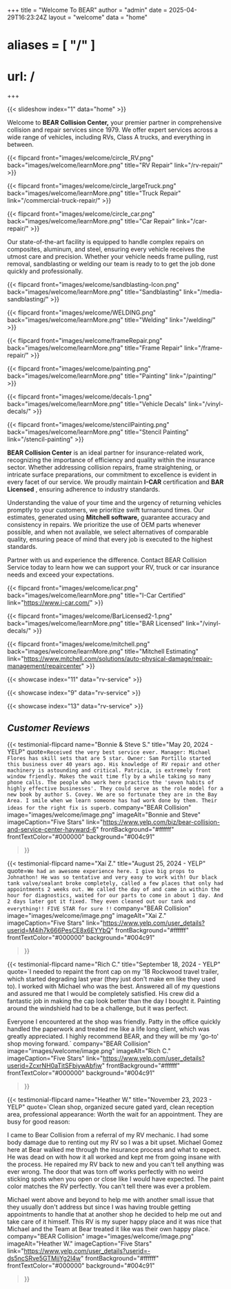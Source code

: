 +++
title = "Welcome To BEAR"
author = "admin"
date = 2025-04-29T16:23:24Z
layout = "welcome"
data = "home"
# aliases  = [ "/" ]
# url: /
+++

{{< slideshow index="1" data="home" >}}

Welcome to **BEAR Collision Center,** your premier partner in comprehensive
collision and repair services since 1979. We offer expert services across a
wide range of vehicles, including RVs, Class A trucks, and everything in
between.

{{< flipcard front="images/welcome/circle_RV.png" back="images/welcome/learnMore.png" title="RV Repair" link="/rv-repair/" >}}

{{< flipcard front="images/welcome/circle_largeTruck.png" back="images/welcome/learnMore.png" title="Truck Repair" link="/commercial-truck-repair/" >}}

{{< flipcard front="images/welcome/circle_car.png" back="images/welcome/learnMore.png" title="Car Repair" link="/car-repair/" >}}


Our state-of-the-art facility is equipped to handle complex repairs on
composites, aluminum, and steel, ensuring every vehicle receives the utmost
care and precision. Whether your vehicle needs frame pulling, rust removal,
sandblasting or welding our team is ready to to get the job done quickly and
professionally.

{{< flipcard front="images/welcome/sandblasting-Icon.png" back="images/welcome/learnMore.png" title="Sandblasting" link="/media-sandblasting/" >}}

{{< flipcard front="images/welcome/WELDING.png" back="images/welcome/learnMore.png" title="Welding" link="/welding/" >}}

{{< flipcard front="images/welcome/frameRepair.png" back="images/welcome/learnMore.png" title="Frame Repair" link="/frame-repair/" >}}



{{< flipcard front="images/welcome/painting.png" back="images/welcome/learnMore.png" title="Painting" link="/painting/" >}}

{{< flipcard front="images/welcome/decals-1.png" back="images/welcome/learnMore.png" title="Vehicle Decals" link="/vinyl-decals/" >}}

{{< flipcard front="images/welcome/stencilPainting.png" back="images/welcome/learnMore.png" title="Stencil Painting" link="/stencil-painting" >}}
 

**BEAR Collision Center** is an ideal partner for insurance-related work,
recognizing the importance of efficiency and quality within the insurance
sector. Whether addressing collision repairs, frame straightening, or
intricate surface preparations, our commitment to excellence is evident in
every facet of our service. We proudly maintain **I-CAR** certification and
**BAR Licensed** , ensuring adherence to industry standards.

Understanding the value of your time and the urgency of returning vehicles
promptly to your customers, we prioritize swift turnaround times. Our
estimates, generated using **Mitchell software,** guarantee accuracy and
consistency in repairs. We prioritize the use of OEM parts whenever possible,
and when not available, we select alternatives of comparable quality, ensuring
peace of mind that every job is executed to the highest standards.

Partner with us and experience the difference. Contact BEAR Collision Service
today to learn how we can support your RV, truck or car insurance needs and
exceed your expectations.

{{< flipcard front="images/welcome/icar.png" back="images/welcome/learnMore.png" title="I-Car Certified" link="https://www.i-car.com/" >}}

{{< flipcard front="images/welcome/BarLicensed2-1.png" back="images/welcome/learnMore.png" title="BAR Licensed" link="/vinyl-decals/" >}}

{{< flipcard front="images/welcome/mitchell.png" back="images/welcome/learnMore.png" title="Mitchell Estimating" link="https://www.mitchell.com/solutions/auto-physical-damage/repair-management/repaircenter" >}}



{{< showcase index="11" data="rv-service" >}}

{{< showcase index="9" data="rv-service" >}}

{{< showcase index="13" data="rv-service" >}}


## **_Customer Reviews_**


{{< testimonial-flipcard
  name="Bonnie & Steve S."
  title="May 20, 2024 - YELP"
  quote=`Received the very best service ever. Manager: Michael Flores has skill sets that are 5 star. Owner: Sam Portillo started this business over 40 years ago.
  His knowledge of RV repair and other machinery is astounding and critical.
  Patricia, is extremely front window friendly. Makes the wait time fly by a
  while taking so many phone calls. The people who work here practice the 'seven
  habits of highly effective businesses'. They could serve as the role model for
  a new book by author S. Covey. We are so fortunate they are in the Bay Area. I
  smile when we learn someone has had work done by them. Their ideas for the
  right fix is superb.`
  company="BEAR Collision"
  image="images/welcome/image.png"
  imageAlt="Bonnie and Steve"
  imageCaption="Five Stars"
  link="https://www.yelp.com/biz/bear-collision-and-service-center-hayward-6"
  frontBackground="#ffffff"
  frontTextColor="#000000"
  background="#004c91"
>}}


{{< testimonial-flipcard
  name="Xai Z."
  title="August 25, 2024 - YELP"
  quote=`We had an awesome experience here. I give big props to Johnathon! He was so tentative and very easy to work with! Our black tank valve/sealant broke completely, called a few places that only had appointments 2 weeks out. We called the day of and came in within the hour for diagnostics, waited for our parts to come in about 1 day. And 2 days later got it fixed. They even cleaned out our tank and everything!!
FIVE STAR for sure !!`
  company="BEAR Collision"
  image="images/welcome/image.png"
  imageAlt="Xai Z."
  imageCaption="Five Stars"
  link="https://www.yelp.com/user_details?userid=M4ih7k666PesCE8x6EYYbQ"
  frontBackground="#ffffff"
  frontTextColor="#000000"
  background="#004c91"
>}}


{{< testimonial-flipcard
  name="Rich C."
  title="September 18, 2024 - YELP"
  quote=`I needed to repaint the front cap on my '18 Rockwood travel trailer, which
started degrading last year (they just don't make em like they used to). I
worked with Michael who was the best. Answered all of my questions and assured
me that I would be completely satisfied. His crew did a fantastic job in
making the cap look better than the day I bought it. Painting around the
windshield had to be a challenge, but it was perfect.

Everyone I encountered at the shop was friendly. Patty in the office quickly
handled the paperwork and treated me like a life long client, which was
greatly appreciated. I highly recommend BEAR, and they will be my 'go-to' shop
moving forward.`
  company="BEAR Collision"
  image="images/welcome/image.png"
  imageAlt="Rich C."
  imageCaption="Five Stars"
  link="https://www.yelp.com/user_details?userid=ZcxrNH0aTitSFbiywAbfjw"
  frontBackground="#ffffff"
  frontTextColor="#000000"
  background="#004c91"
>}}


{{< testimonial-flipcard
  name="Heather W."
  title="November 23, 2023 - YELP"
  quote=`Clean shop, organized secure gated yard, clean reception area, professional appearance: Worth the wait for an appointment. They are busy for good reason:

I came to Bear Collision from a referral of my RV mechanic. I had some body damage due to renting out my RV so I was a bit upset. Michael Gomez here at Bear walked me through the insurance process and what to expect. He was dead on with how it all worked and kept me from going insane with the process. He repaired my RV back to new and you can't tell anything was ever wrong. The door that was torn off works perfectly with no weird sticking spots when you open or close like I would have expected. The paint color matches the RV perfectly. You can't tell there was ever a problem.

Michael went above and beyond to help me with another small issue that they usually don't address but since I was having trouble getting appointments to handle that at another shop he decided to help me out and take care of it himself. This RV is my super happy place and it was nice that Michael and the Team at Bear treated it like was their own happy place.`
  company="BEAR Collision"
  image="images/welcome/image.png"
  imageAlt="Heather W."
  imageCaption="Five Stars"
  link="https://www.yelp.com/user_details?userid=-ds5ncSRve5GTMjjYg2l4w"
  frontBackground="#ffffff"
  frontTextColor="#000000"
  background="#004c91"
>}}
